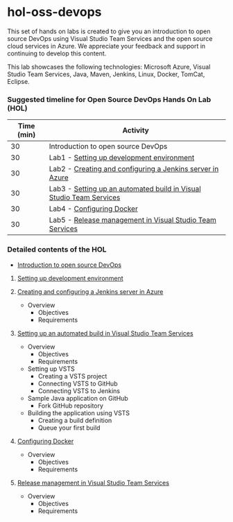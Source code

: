 # hol-oss-devops
This set of hands on labs is created to give you an introduction to open source DevOps using Visual Studio Team Services and the open source cloud services in Azure. We appreciate your feedback and support in continuing to develop this content.

This lab showcases the following technologies: Microsoft Azure, Visual Studio Team Services, Java, Maven, Jenkins, Linux, Docker, TomCat, Eclipse. 


### **Suggested timeline for Open Source DevOps Hands On Lab (HOL)**

| Time (min) | Activity |
| ---        | ---      |
| 30         | Introduction to open source DevOps |
| 30         | Lab1 - [Setting up development environment](./001-lab-setup.md) |
| 30         | Lab2 - [Creating and configuring a Jenkins server in Azure](./002-jenkins-setup.md) |
| 30         | Lab3 - [Setting up an automated build in Visual Studio Team Services](./003-vsts-build.md) |
| 30         | Lab4 - [Configuring Docker](./004-docker-setup.md) |
| 30         | Lab5 - [Release management in Visual Studio Team Services](./005-vsts-release.md) |

### **Detailed contents of the HOL**

 - [Introduction to open source DevOps](./000-oss-devops-introduction.md)
    
1. [Setting up development environment](./001-lab-setup.md)  

2. [Creating and configuring a Jenkins server in Azure](./002-jenkins-setup.md)  
    * Overview
        * Objectives
        * Requirements

3. [Setting up an automated build in Visual Studio Team Services](./003-vsts-build.md)  
    * Overview
        * Objectives
        * Requirements
    * Setting up VSTS
        * Creating a VSTS project
        * Connecting VSTS to GitHub
        * Connecting VSTS to Jenkins
    * Sample Java application on GitHub
        * Fork GitHub repository
    * Building the application using VSTS
        * Creating a build definition
        * Queue your first build

4. [Configuring Docker](./004-docker-setup.md)
    * Overview
        * Objectives
        * Requirements

5. [Release management in Visual Studio Team Services](./005-vsts-release.md)
    * Overview
        * Objectives
        * Requirements
